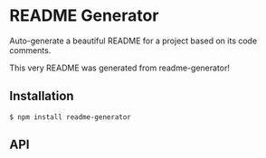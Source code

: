 # README Generator

Auto-generate a beautiful README for a project based on its code comments.

This very README was generated from readme-generator!

## Installation

```
$ npm install readme-generator
```

## API

